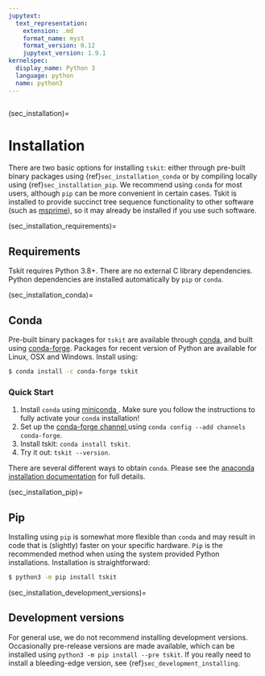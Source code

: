 ```yaml
---
jupytext:
  text_representation:
    extension: .md
    format_name: myst
    format_version: 0.12
    jupytext_version: 1.9.1
kernelspec:
  display_name: Python 3
  language: python
  name: python3
---
```


```{currentmodule} tskit
```

(sec_installation)=


# Installation

There are two basic options for installing `tskit`: either through
pre-built binary packages using {ref}`sec_installation_conda` or
by compiling locally using {ref}`sec_installation_pip`. We recommend using `conda`
for most users, although `pip` can be more convenient in certain cases.
Tskit is installed to provide succinct tree sequence functionality
to other software (such as [msprime](https://github.com/tskit-dev/msprime)),
so it may already be installed if you use such software.

(sec_installation_requirements)=


## Requirements

Tskit requires Python 3.8+. There are no external C library dependencies. Python
dependencies are installed automatically by `pip` or `conda`.

(sec_installation_conda)=


## Conda

Pre-built binary packages for `tskit` are available through
[conda](https://conda.io/docs/), and built using [conda-forge](https://conda-forge.org/).
Packages for recent version of Python are available for Linux, OSX and Windows. Install
using:

```bash
$ conda install -c conda-forge tskit
```

### Quick Start

1. Install `conda` using [miniconda ](https://conda.io/miniconda.html).
   Make sure you follow the instructions to fully activate your `conda`
   installation!
2. Set up the [conda-forge channel ](https://conda-forge.org/) using
   `conda config --add channels conda-forge`.
3. Install tskit: `conda install tskit`.
4. Try it out: `tskit --version`.


There are several different ways to obtain `conda`. Please see the
[anaconda installation documentation](https://docs.anaconda.com/anaconda/install/)
for full details.

(sec_installation_pip)=


## Pip

Installing using `pip` is somewhat more flexible than `conda` and
may result in code that is (slightly) faster on your specific hardware.
`Pip` is the recommended method when using the system provided Python
installations. Installation is straightforward:

```bash
$ python3 -m pip install tskit
```

(sec_installation_development_versions)=


## Development versions

For general use, we do not recommend installing development versions.
Occasionally pre-release versions are made available, which can be
installed using `python3 -m pip install --pre tskit`. If you really need to install a
bleeding-edge version, see {ref}`sec_development_installing`.
